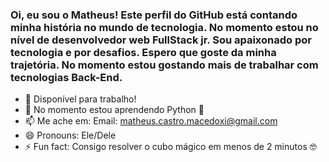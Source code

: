 ### Oi, eu sou o Matheus! Este perfil do GitHub está contando minha história no mundo de tecnologia. No momento estou no nível de desenvolvedor web FullStack jr. Sou apaixonado por tecnologia e por desafios. Espero que goste da minha trajetória. No momento estou gostando mais de trabalhar com tecnologias Back-End.

- 🔭 Disponível para trabalho!
- 🌱 No momento estou aprendendo Python 🐍
- 📫 Me ache em: Email: matheus.castro.macedoxi@gmail.com
- 😄 Pronouns: Ele/Dele
- ⚡ Fun fact: Consigo resolver o cubo mágico em menos de 2 minutos 🤓


<!--

-->

